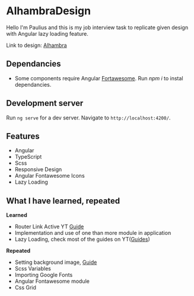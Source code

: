 # AlhambraDesign

Hello I'm Paulius and this is my job interview task to replicate given design with Angular lazy loading feature.

Link to design: [Alhambra](https://www.figma.com/file/aIhRe14jdDQsxpOTB80Qcf/Untitled?node-id=1%3A2)

## Dependancies

- Some components require Angular [Fortawesome](https://www.npmjs.com/package/@fortawesome/angular-fontawesome).
Run *npm i* to instal dependancies.

## Development server

Run `ng serve` for a dev server. Navigate to `http://localhost:4200/`.

## Features

- Angular
- TypeScript
- Scss
- Responsive Design
- Angular Fontawesome Icons
- Lazy Loading

## What I have learned, repeated

**Learned**

- Router Link Active YT [Guide](https://www.youtube.com/watch?v=Np3ULAMqwNo)
- Implementation and use of one than more module in application
- Lazy Loading, check most of the guides on YT([Guides](https://www.youtube.com/results?search_query=lazy+loading+angular+))

**Repeated**

- Setting background image, [Guide](https://youtu.be/33IinMVJf-M)
- Scss Variables
- Importing Google Fonts
- Angular Fontawesome module
- Css Grid
